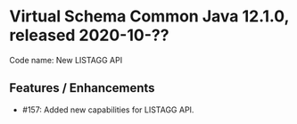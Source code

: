 # Virtual Schema Common Java 12.1.0, released 2020-10-??

Code name: New LISTAGG API

## Features / Enhancements

* #157: Added new capabilities for LISTAGG API.